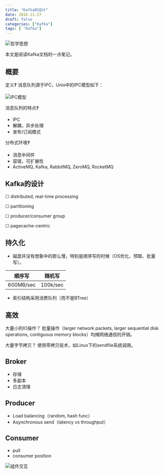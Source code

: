 ```yaml
---
title: "Kafka的设计"
date: 2016-11-27
draft: false
categories: ["Kafka"]
tags: [ "Kafka"]
---
```


![哲学思想](/images/kafka-design-1.jpg)

本文是阅读Kafka文档的一点笔记。

## 概要

定义❓ 消息队列源于IPC，Unix中的IPC模型如下：

![IPC模型](/images/kafka-design-2.png)


消息队列的特点❓

* IPC
* 解耦，异步处理
* 发布/订阅模式

分布式环境❓

* 消息中间件
* 容错，可扩展性
* ActiveMQ, Kafka, RabbitMQ, ZeroMQ, RocketMQ


## Kafka的设计

☐ distributed, real-time processing

☐ partitioning

☐ producer/consumer group

☐ pagecache-centric

## 持久化

* 磁盘并没有想象中的那么慢，特别是顺序写的时候（OS优化、预取、批量写）。

|顺序写      |   随机写|
|---|---|
|600MB/sec  |  100k/sec|

* 索引结构采用消费队列（而不是BTree）

## 高效

大量小的IO操作？ 批量操作（larger network packets, larger sequential disk operations, contiguous memory blocks）均摊网络通信的开销。

大量字节拷贝？ 使用零拷贝技术，如Linux下的sendfile系统调用。

## Broker

* 存储
* 多副本
* 日志清理

## Producer

* Load balancing（random, hash func）
* Asynchronous send（latency vs throughput）


## Consumer
* pull
* consumer position

![组件交互](/images/kafka-design-3.jpg)